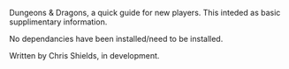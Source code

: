 Dungeons & Dragons, a quick guide for new players.
This inteded as basic supplimentary information.

No dependancies have been installed/need to be installed.

Written by Chris Shields, in development.
